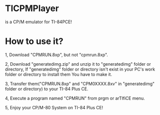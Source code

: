 # TICPMPlayer
is a CP/M emulator for TI-84PCE!

# How to use it?

1, Download "CPMRUN.8xp", but not "cpmrun.8xp".

2, Download "generatedimg.zip" and unzip it to "generatedimg" folder or directory, If "generatedimg" folder or directory isn't exist in your PC's work folder or directory to install them You have to make it.

3, Transfer them("CPMRUN.8xp" and "CPM0XXXX.8xv" in "generatedimg" folder or directory) to your TI-84 Plus CE.

4, Execute a program named "CPMRUN" from prgm or arTIfiCE menu.

5, Enjoy your CP/M-80 System on TI-84 Plus CE!
